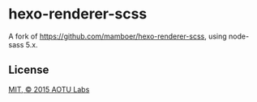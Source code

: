# hexo-renderer-scss
A fork of https://github.com/mamboer/hexo-renderer-scss, using node-sass 5.x.

## License
[MIT, © 2015 AOTU Labs](./LICENSE)
